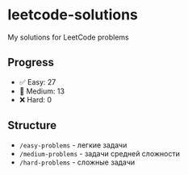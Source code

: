 # leetcode-solutions
My solutions for LeetCode problems

## Progress
- ✅ Easy: 27
- 🔄 Medium: 13  
- ❌ Hard: 0

## Structure
- `/easy-problems` - легкие задачи
- `/medium-problems` - задачи средней сложности  
- `/hard-problems` - сложные задачи
